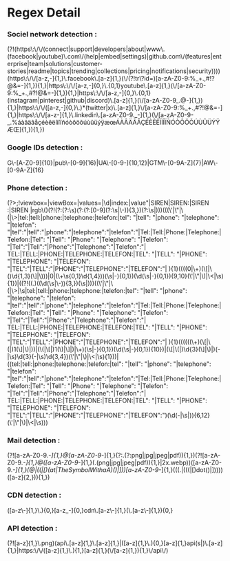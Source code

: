 # Regex Detail

### **Sociel network detection** : 
<div style="display: inline">(?!(https\:\/\/(connect|support|developers|about|www\.(facebook|youtube)\.com\/(help|embed|settings)|github.com\/(features|enterprise|team|solutions|customer-stories|readme|topics|trending|collections|pricing|notifications|security))))(https\:\/\/[a-z,-]{1,}\.facebook\.[a-z]{1,}(\/(?!tr\?id=)[a-zA-Z0-9:%_+.,#!?@&=-]{1,}){1,}|https\:\/\/[a-z,-]{0,}\.{0,1}youtube\.[a-z]{1,}(\/[a-zA-Z0-9:%_+.,#?!@&=-]{1,}){1,}|https\:\/\/[a-z,-]{0,}\.{0,1}(instagram|pinterest|github|discord)\.[a-z]{1,}(\/[a-zA-Z0-9_.@-]{1,}){1,}|https\:\/\/([a-z,-]{0,}\.)*(twitter|x)\.[a-z]{1,}\/[a-zA-Z0-9:%_+.,#?!@&=-]{1,}|https\:\/\/[a-z-]{1,}\.linkedin\.[a-zA-Z0-9._-]{1,}(\/[a-zA-Z0-9-_.%áàâäãåçéèêëíìîïñóòôöõúùûüýÿæœÁÀÂÄÃÅÇÉÈÊËÍÌÎÏÑÓÒÔÖÕÚÙÛÜÝŸÆŒ]{1,}){1,})
</div>

### **Google IDs detection** : 
<div style="display: inline">G\-[A-Z0-9]{10}|pub\-[0-9]{16}|UA\-[0-9-]{10,12}|GTM\-[0-9A-Z]{7}|AW\-[0-9A-Z]{16}</div>

### **Phone detection** : 
<div style="display: inline">(?&gt;;!viewbox=|viewBox=|values=|\d|index:|value"|SIREN|SIREN:|SIREN :|SIREN |rgb\()(?!(?:(?:\s)(?:(?:[0-9](?:\s|\-)){3,})(?:\s|)))(((\'|\"|\(|\&gt;|tel:|tell:|phone:|telephone:|telefon:|tel": "|tell": "|phone": "|telephone": "|telefon": "|tel":"|tell":"|phone":"|telephone":"|telefon":"|Tel:|Tell:|Phone:|Telephone:|Telefon:|Tel": "|Tell": "|Phone": "|Telephone": "|Telefon": "|Tel":"|Tell":"|Phone":"|Telephone":"|Telefon":"| TEL:|TELL:|PHONE:|TELEPHONE:|TELEFON:|TEL": "|TELL": "|PHONE": "|TELEPHONE": "|TELEFON": "|TEL":"|TELL":"|PHONE":"|TELEPHONE":"|TELEFON":"| ){1}((((0|\+)(\[|\()\d{1,3}(\]|\)))|0|(\+\s{0,1}\d{1,4}))(\s|-){0,1})(\d(\s|-){0,1}){9,10}(\'|\"|\)|\&lt;|\s){1})|((?!((.)((\d(\s|\-)){3,})(\s|)))((\'|\"|\(|\&gt;|\s|tel:|tell:|phone:|telephone:|telefon:|tel": "|tell": "|phone": "|telephone": "|telefon": "|tel":"|tell":"|phone":"|telephone":"|telefon":"|Tel:|Tell:|Phone:|Telephone:|Telefon:|Tel": "|Tell": "|Phone": "|Telephone": "|Telefon": "|Tel":"|Tell":"|Phone":"|Telephone":"|Telefon":"| TEL:|TELL:|PHONE:|TELEPHONE:|TELEFON:|TEL": "|TELL": "|PHONE": "|TELEPHONE": "|TELEFON": "|TEL":"|TELL":"|PHONE":"|TELEPHONE":"|TELEFON":"| ){1}((((((\+)(\[|\(|)1(\]|\)|))|(\(|\[|)1(\)|\]|)|\+)(\s|-){0,1})(\d(\s|-){0,1}){10})|(\[|\(|)\d{3}(\]|\)|)(-|\s)\d{3}(-|\s)\d{3,4})(\'|\"|\)|\&lt;|\s){1}))|((tel:|tell:|phone:|telephone:|telefon:|tel": "|tell": "|phone": "|telephone": "|telefon": "|tel":"|tell":"|phone":"|telephone":"|telefon":"|Tel:|Tell:|Phone:|Telephone:|Telefon:|Tel": "|Tell": "|Phone": "|Telephone": "|Telefon": "|Tel":"|Tell":"|Phone":"|Telephone":"|Telefon":"| TEL:|TELL:|PHONE:|TELEPHONE:|TELEFON:|TEL": "|TELL": "|PHONE": "|TELEPHONE": "|TELEFON": "|TEL":"|TELL":"|PHONE":"|TELEPHONE":"|TELEFON":")(\d(-|\s|)){6,12}(\'|\"|\)|\&lt;|\s)))</div>

### **Mail detection** : 
(?![a-zA-Z0-9._-]{1,}\@[a-zA-Z0-9_-]{1,}(?:\.(?:png|jpg|jpeg|pdf)){1,})(?![a-zA-Z0-9._-]{1,}\@([a-zA-Z0-9_-]{1,}(\.(png|jpg|jpeg|pdf)){1,}|2x\.webp))([a-zA-Z0-9._-]{1,}(\@|(\(|\[)(at|TheSymbolWithaA)(\)|\]))[a-zA-Z0-9_-]{1,}(((\.|((\(|\[)dot(\)|\]))))([a-z]{2,})){1,})

### **CDN detection** : 
<div style="display: inline">([a-z\-]{1,}\.){0,}[a-z_-]{0,}cdn\.[a-z\-]{1,}(\.[a-z\-]{1,}){0,}</div>

### **API detection** : 
<div style="display: inline">(?![a-z]{1,}\.png)(api\.[a-z]{1,}\.[a-z]{1,}|([a-z]{1,}\.){0,}[a-z]{1,}api(s|)\.[a-z]{1,}|https:\/\/([a-z]{1,}\.){1,}[a-z]{1,}(\/[a-z]{1,}){1,}\/api\/)</div>
